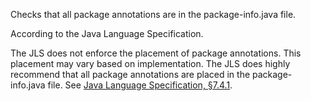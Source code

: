 Checks that all package annotations are in the package-info.java file.

According to the Java Language Specification.

The JLS does not enforce the placement of package annotations. This
placement may vary based on implementation. The JLS does highly
recommend that all package annotations are placed in the
package-info.java file. See [Java Language Specification,
§7.4.1](https://docs.oracle.com/javase/specs/jls/se11/html/jls-7.html#jls-7.4.1).